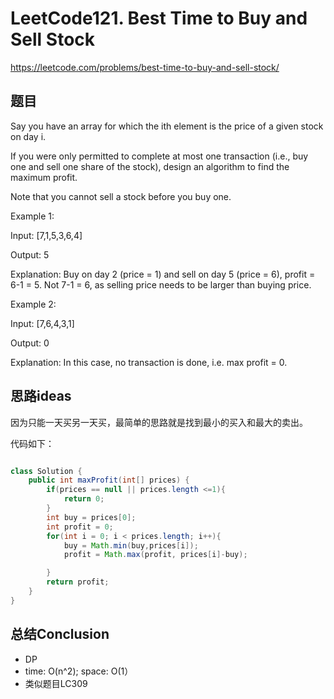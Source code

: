 # LeetCode121. Best Time to Buy and Sell Stock

https://leetcode.com/problems/best-time-to-buy-and-sell-stock/

## 题目

Say you have an array for which the ith element is the price of a given stock on day i.

If you were only permitted to complete at most one transaction (i.e., buy one and sell one share of the stock), design an algorithm to find the maximum profit.

Note that you cannot sell a stock before you buy one.

Example 1:

Input: [7,1,5,3,6,4]

Output: 5

Explanation: Buy on day 2 (price = 1) and sell on day 5 (price = 6), profit = 6-1 = 5.
             Not 7-1 = 6, as selling price needs to be larger than buying price.

Example 2:

Input: [7,6,4,3,1]

Output: 0

Explanation: In this case, no transaction is done, i.e. max profit = 0.


## 思路ideas

因为只能一天买另一天买，最简单的思路就是找到最小的买入和最大的卖出。



代码如下：

```java

class Solution {
    public int maxProfit(int[] prices) {
        if(prices == null || prices.length <=1){
            return 0;
        }
        int buy = prices[0];
        int profit = 0;
        for(int i = 0; i < prices.length; i++){
            buy = Math.min(buy,prices[i]);
            profit = Math.max(profit, prices[i]-buy);

        }
        return profit;
    }        
}

```


## 总结Conclusion

- DP
- time: O(n^2); space: O(1）
- 类似题目LC309
